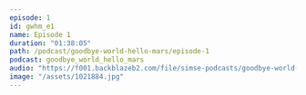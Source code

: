 ```yaml
---
episode: 1
id: gwhm_e1
name: Episode 1
duration: "01:38:05"
path: /podcast/goodbye-world-hello-mars/episode-1
podcast: goodbye_world_hello_mars
audio: "https://f001.backblazeb2.com/file/simse-podcasts/goodbye-world-hello-mars/goodbye-world-hello-mars-episode-1.mp3"
image: "/assets/1021884.jpg"
---
```

